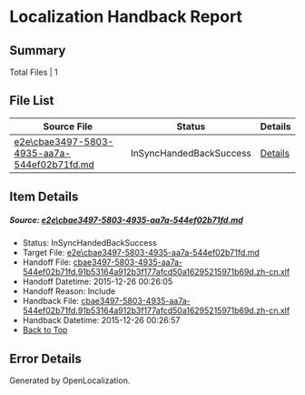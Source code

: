 # <a name='report-top'></a> Localization Handback Report

## Summary
 Total Files | 1

## File List
 Source File | Status | Details 
 ----------- | ------ | ------- 
 [e2e\cbae3497-5803-4935-aa7a-544ef02b71fd.md](https://github.com/OpenLocalizationTest/oltest/blob/6843c814d020df2afc8eca69e0bd7fad99c7aeb5/e2e/cbae3497-5803-4935-aa7a-544ef02b71fd.md) | InSyncHandedBackSuccess | [Details](#5922641fc75f49d1ce1ce8e02d7a87ff5093b06b2)

## Item Details
##### <a name='5922641fc75f49d1ce1ce8e02d7a87ff5093b06b2'></a> Source: [e2e\cbae3497-5803-4935-aa7a-544ef02b71fd.md](https://github.com/OpenLocalizationTest/oltest/blob/6843c814d020df2afc8eca69e0bd7fad99c7aeb5/e2e/cbae3497-5803-4935-aa7a-544ef02b71fd.md)
* Status: InSyncHandedBackSuccess
* Target File: [e2e\cbae3497-5803-4935-aa7a-544ef02b71fd.md](https://github.com/OpenLocalizationTestOrg/oltest.zh-cn/blob/afc581814b1c309ea9025e97793ad6b841c454b8/e2e/cbae3497-5803-4935-aa7a-544ef02b71fd.md)
* Handoff File: [cbae3497-5803-4935-aa7a-544ef02b71fd.91b53164a912b3f177afcd50a16295215971b69d.zh-cn.xlf](https://github.com/OpenLocalizationTestOrg/olhandoff/blob/c1f5a9786c4135ad027e7ed39326c4e193c8bc3b/ol-handoff/OpenLocalizationTestOrg/oltest.zh-cn/qimu/cbae3497-5803-4935-aa7a-544ef02b71fd.91b53164a912b3f177afcd50a16295215971b69d.zh-cn.xlf)
* Handoff Datetime: 2015-12-26 00:26:05
* Handoff Reason: Include
* Handback File: [cbae3497-5803-4935-aa7a-544ef02b71fd.91b53164a912b3f177afcd50a16295215971b69d.zh-cn.xlf](https://github.com/OpenLocalizationTestOrg/olhandback/blob/cef60b7c5487b94b1633dc4c86524fa48ad1728f/ol-handback/OpenLocalizationTestOrg/oltest.zh-cn/qimu/cbae3497-5803-4935-aa7a-544ef02b71fd.91b53164a912b3f177afcd50a16295215971b69d.zh-cn.xlf)
* Handback Datetime: 2015-12-26 00:26:57
* [Back to Top](#report-top)


## Error Details

Generated by OpenLocalization.
